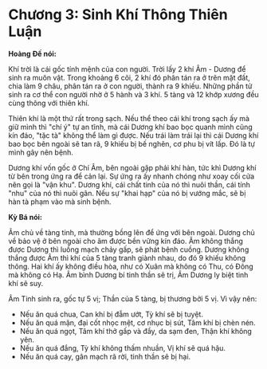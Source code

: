 # Chương 3: Sinh Khí Thông Thiên Luận

**Hoàng Đế nói:**

Khí trời là cái gốc tính mệnh của con người. Trời lấy 2 khí Âm - Dương để sinh
ra muôn vật. Trong khoảng 6 cõi, 2 khí đó phân tán ra ở trên mặt đất, chia làm 9
châu, phân tán ra ở con người, thành ra 9 khiếu. Những phần tử sinh ra cơ thể
con người nhờ ở 5 hành và 3 khí. 5 tàng và 12 khớp xương đều cùng thông với
thiên khí.

Thiên khí là một thứ rất trong sạch. Nếu thể theo cái khí trong sạch ấy mà giữ
mình thì "chí ý" tự an tĩnh, mà cái Dương khí bao bọc quanh mình cũng kín đáo,
"tặc tà" không thể làm gì được. Nếu trái làm trái lại thì cái Dương khí bao bọc
bên ngoài sẽ tan rã, 9 khiếu bị bế nghẽn, cơ phu bị vít lấp. Đó là tự mình gây
nên bệnh.

Dương khí vốn gốc ở Chí Âm, bên ngoài gặp phải khí hàn, tức khì Dương khí từ bên
trong ứng ra để cản lại. Sự ứng ra ấy nhanh chóng như xoay cối cửa nên gọi là
"vận khu". Dương khí, cái chất tinh của nó thì nuôi thần, cái tính "nhu" của nó
thì nuôi gân. Nếu sự "khai hạp" của nó bị vướng mắc, sẽ bị hàn tà phạm vào mà
sinh bệnh.

**Kỳ Bá nói:**

Âm chủ về tàng tinh, mà thường bồng lên để ứng với bên ngoài. Dương chủ về bảo
vệ ở bên ngoài cho âm được bền vững kín đáo. Âm không thắng được Dương thì luồng
mạch chảy gấp, sẽ phát bệnh cuồng. Dương không thắng được Âm thì khí của 5 tàng
tranh giành nhau, do đó 9 khiếu không thông. Hai khí ấy không điều hòa, như có
Xuân mà không có Thu, có Đông mà không có Hạ. Âm bình Dương bí tinh thần sẽ trị,
Âm Dương ly biệt tinh khí sẽ suy.

Âm Tinh sinh ra, gốc tự 5 vị; Thần của 5 tàng, bị thương bởi 5 vị. Vì vậy nên:
- Nếu ăn quá chua, Can khí bị đẫm ướt, Tỳ khí sẽ bị tuyệt.
- Nếu ăn quá mặn, đại cốt nhọc mệt, cơ nhục bị sút, Tâm khí bị chèn nén.
- Nếu ăn quá ngọt, Tâm khí thở gấp và đầy, da sạm đen, Thận khí không yên.
- Nếu ăn quá đắng, Tỳ khí không thấm nhuần, Vị khí sẽ quá hậu.
- Nếu ăn quá cay, gân mạch rã rời, tinh thần sẽ bị hại.
